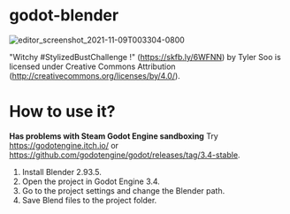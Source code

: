 # godot-blender

![editor_screenshot_2021-11-09T003304-0800](https://user-images.githubusercontent.com/32321/140889714-c836535b-842e-447a-aeeb-72f819939b1f.png)


"Witchy #StylizedBustChallenge !" (https://skfb.ly/6WFNN) by Tyler Soo is licensed under Creative Commons Attribution (http://creativecommons.org/licenses/by/4.0/).

# How to use it?

**Has problems with Steam Godot Engine sandboxing** Try https://godotengine.itch.io/ or https://github.com/godotengine/godot/releases/tag/3.4-stable.

1. Install Blender 2.93.5.
2. Open the project in Godot Engine 3.4.
3. Go to the project settings and change the Blender path.
4. Save Blend files to the project folder.
